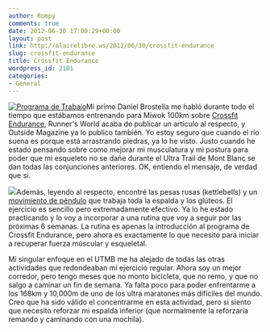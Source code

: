 ```yaml
---
author: Rompy
comments: true
date: 2012-06-30 17:00:29+00:00
layout: post
link: http://alairelibre.ws/2012/06/30/crossfit-endurance
slug: crossfit-endurance
title: Crossfit Endurance
wordpress_id: 2101
categories:
- General
---
```


[![Programa de Trabajo](http://alairelibre.ws/wp-content/uploads/2012/06/CFE-6_weeks-150x150.png)](http://alairelibre.ws/wp-content/uploads/2012/06/CFE-6_weeks.png)Mi primo Daniel Brostella me habló durante todo el tiempo que estábamos entrenando para Miwok 100km sobre [Crossfit Endurance](http://www.crossfitendurance.com/), Runner's World acaba de publicar un artículo al respecto, y Outside Magazine ya lo publico también. Yo estoy seguro que cuando el río suena es porque está arrastrando piedras, ya lo he visto. Justo cuando he estado pensando sobre como mejorar mi musculatura y mi postura para poder que mi esqueleto no se dañe durante el Ultra Trail de Mont Blanc se dan todas las conjunciones anteriores. OK, entiendo el mensaje, de verdad que si.




[![](http://alairelibre.ws/wp-content/uploads/2012/06/shutterstock_72218464-425x640.jpg)](http://alairelibre.ws/wp-content/uploads/2012/06/shutterstock_72218464.jpg)Además, leyendo al respecto, encontré las pesas rusas (kettlebells) y un [movimiento de péndulo](http://www.crossfitendurance.com/blog/3/post/55) que trabaja toda la espalda y los glúteos. El ejercicio es sencillo pero extremadamente efectivo. Ya lo he estado practicando y lo voy a incorporar a una rutina que voy a seguir por las próximas 6 semanas. La rutina es apenas la introducción al programa de Crossfit Endurance, pero ahora es exactamente lo que necesito para iniciar a recuperar fuerza múscular y esqueletal. 




Mi singular enfoque en el UTMB me ha alejado de todas las otras actividades que redondeaban mi ejercicio regular. Ahora soy un mejor corredor, pero tengo meses que no monto bicicleta, que no remo, y que no salgo a caminar un fin de semana. Ya falta poco para poder enfrentarme a los 168km y 10,000m de uno de los ultra maratones más difíciles del mundo. Creo que ha sido válido el concentrarme en esta actividad, pero si siento que necesito reforzar mi espalda inferior (que normalmente la reforzaría remando y caminando con una mochila).
